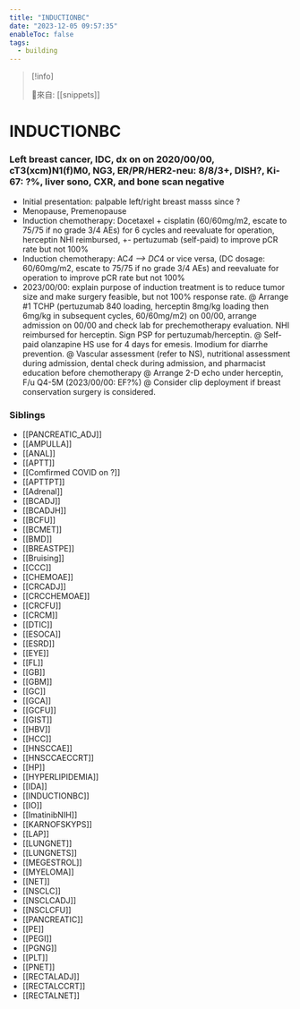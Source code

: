 ```yaml
---
title: "INDUCTIONBC"
date: "2023-12-05 09:57:35"
enableToc: false
tags:
  - building
---
```


> [!info]
>
> 🌱來自: [[snippets]]

# INDUCTIONBC

### Left breast cancer, IDC, dx on on 2020/00/00, cT3(xcm)N1(f)M0, NG3, ER/PR/HER2-neu: 8/8/3+, DISH?, Ki-67: ?%, liver sono, CXR, and bone scan negative

- Initial presentation: palpable left/right breast masss since ?
- Menopause, Premenopause
- Induction chemotherapy: Docetaxel + cisplatin (60/60mg/m2, escate to 75/75 if no grade 3/4 AEs) for 6 cycles and reevaluate for operation, herceptin NHI reimbursed, +- pertuzumab (self-paid) to improve pCR rate but not 100%
- Induction chemotherapy: AC*4 --> DC*4 or vice versa, (DC dosage: 60/60mg/m2, escate to 75/75 if no grade 3/4 AEs) and reevaluate for operation to improve pCR rate but not 100%
- 2023/00/00: explain purpose of induction treatment is to reduce tumor size and make surgery feasible, but not 100% response rate.
  @ Arrange #1 TCHP (pertuzumab 840 loading, herceptin 8mg/kg loading then 6mg/kg in subsequent cycles, 60/60mg/m2) on 00/00, arrange admission on 00/00 and check lab for prechemotherapy evaluation. NHI reimbursed for herceptin. Sign PSP for pertuzumab/herceptin.
  @ Self-paid olanzapine HS use for 4 days for emesis. Imodium for diarrhe prevention.
  @ Vascular assessment (refer to NS), nutritional assessment during admission, dental check during admission, and pharmacist education before chemotherapy
  @ Arrange 2-D echo under herceptin, F/u Q4-5M (2023/00/00: EF?%)
  @ Consider clip deployment if breast conservation surgery is considered.

### Siblings

- [[PANCREATIC_ADJ]]
- [[AMPULLA]]
- [[ANAL]]
- [[APTT]]
- [[Comfirmed COVID on ?]]
- [[APTTPT]]
- [[Adrenal]]
- [[BCADJ]]
- [[BCADJH]]
- [[BCFU]]
- [[BCMET]]
- [[BMD]]
- [[BREASTPE]]
- [[Bruising]]
- [[CCC]]
- [[CHEMOAE]]
- [[CRCADJ]]
- [[CRCCHEMOAE]]
- [[CRCFU]]
- [[CRCM]]
- [[DTIC]]
- [[ESOCA]]
- [[ESRD]]
- [[EYE]]
- [[FL]]
- [[GB]]
- [[GBM]]
- [[GC]]
- [[GCA]]
- [[GCFU]]
- [[GIST]]
- [[HBV]]
- [[HCC]]
- [[HNSCCAE]]
- [[HNSCCAECCRT]]
- [[HP]]
- [[HYPERLIPIDEMIA]]
- [[IDA]]
- [[INDUCTIONBC]]
- [[IO]]
- [[ImatinibNIH]]
- [[KARNOFSKYPS]]
- [[LAP]]
- [[LUNGNET]]
- [[LUNGNETS]]
- [[MEGESTROL]]
- [[MYELOMA]]
- [[NET]]
- [[NSCLC]]
- [[NSCLCADJ]]
- [[NSCLCFU]]
- [[PANCREATIC]]
- [[PE]]
- [[PEGI]]
- [[PGNG]]
- [[PLT]]
- [[PNET]]
- [[RECTALADJ]]
- [[RECTALCCRT]]
- [[RECTALNET]]

